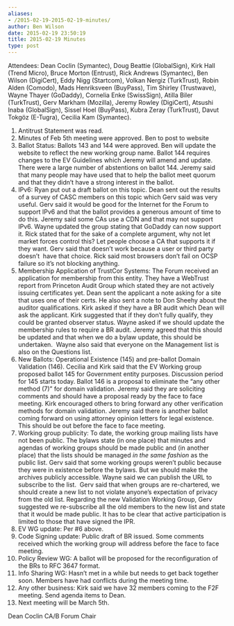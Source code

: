 ```yaml
---
aliases:
- /2015-02-19-2015-02-19-minutes/
author: Ben Wilson
date: 2015-02-19 23:50:19
title: 2015-02-19 Minutes
type: post
---
```


Attendees: Dean Coclin (Symantec), Doug Beattie (GlobalSign), Kirk Hall (Trend Micro), Bruce Morton (Entrust), Rick Andrews (Symantec), Ben Wilson (DigiCert), Eddy Nigg (Startcom), Volkan Nergiz (TurkTrust), Robin Alden (Comodo), Mads Henriksveen (BuyPass), Tim Shirley (Trustwave), Wayne Thayer (GoDaddy), Cornelia Enke (SwissSign), Atilla Biler (TurkTrust), Gerv Markham (Mozilla), Jeremy Rowley (DigiCert), Atsushi Inaba (GlobalSign), Sissel Hoel (BuyPass), Kubra Zeray (TurkTrust), Davut Tokgöz (E-Tugra), Cecilia Kam (Symantec).

1. Antitrust Statement was read.
1. Minutes of Feb 5th meeting were approved. Ben to post to website
1. Ballot Status: Ballots 143 and 144 were approved. Ben will update the website to reflect the new working group name. Ballot 144 requires changes to the EV Guidelines which Jeremy will amend and update. There were a large number of abstentions on ballot 144. Jeremy said that many people may have used that to help the ballot meet quorum and that they didn’t have a strong interest in the ballot.
1. IPv6: Ryan put out a draft ballot on this topic. Dean sent out the results of a survey of CASC members on this topic which Gerv said was very useful. Gerv said it would be good for the Internet for the Forum to support IPv6 and that the ballot provides a generous amount of time to do this. Jeremy said some CAs use a CDN and that may not support IPv6. Wayne updated the group stating that GoDaddy can now support it. Rick stated that for the sake of a complete argument, why not let market forces control this? Let people choose a CA that supports it if they want. Gerv said that doesn’t work because a user or third party doesn’t  have that choice. Rick said most browsers don’t fail on OCSP failure so it’s not blocking anything.
1. Membership Application of TrustCor Systems: The Forum received an application for membership from this entity. They have a WebTrust report from Princeton Audit Group which stated they are not actively issuing certificates yet. Dean sent the applicant a note asking for a site that uses one of their certs. He also sent a note to Don Sheehy about the auditor qualifications. Kirk asked if they have a BR audit which Dean will ask the applicant. Kirk suggested that if they don’t fully qualify, they could be granted observer status. Wayne asked if we should update the membership rules to require a BR audit. Jeremy agreed that this should be updated and that when we do a bylaw update, this should be undertaken.  Wayne also said that everyone on the Management list is also on the Questions list.
1. New Ballots: Operational Existence (145) and pre-ballot Domain Validation (146). Cecilia and Kirk said that the EV Working group proposed ballot 145 for Government entity purposes. Discussion period for 145 starts today. Ballot 146 is a proposal to eliminate the “any other method (7)” for domain validation. Jeremy said they are soliciting comments and should have a proposal ready by the face to face meeting. Kirk encouraged others to bring forward any other verification methods for domain validation. Jeremy said there is another ballot coming forward on using attorney opinion letters for legal existence. This should be out before the face to face meeting.
1. Working group publicity: To date, the working group mailing lists have not been public. The bylaws state (in one place) that minutes and agendas of working groups should be made public and (in another place) that the lists should be managed _in the same fashion_ as the public list. Gerv said that some working groups weren’t public because they were in existence before the bylaws. But we should make the archives publicly accessible. Wayne said we can publish the URL to subscribe to the list.  Gerv said that when groups are re-chartered, we should create a new list to not violate anyone’s expectation of privacy from the old list. Regarding the new Validation Working Group, Gerv suggested we re-subscribe all the old members to the new list and state that it would be made public. It has to be clear that active participation is limited to those that have signed the IPR.
1. EV WG update: Per #6 above.
1. Code Signing update: Public draft of BR issued. Some comments received which the working group will address before the face to face meeting.
1. Policy Review WG: A ballot will be proposed for the reconfiguration of the BRs to RFC 3647 format.
1. Info Sharing WG: Hasn’t met in a while but needs to get back together soon. Members have had conflicts during the meeting time.
1. Any other business: Kirk said we have 32 members coming to the F2F meeting. Send agenda items to Dean.
1. Next meeting will be March 5th.

Dean Coclin
CA/B Forum Chair